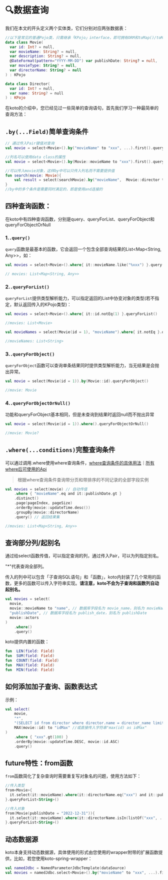 # 🔍数据查询

我们在本文的开头定义两个实体类，它们分别对应两张数据表：

```kotlin
//以下是常见的普通Pojo类，只需继承「KPojo」interface，即可拥有ORM和toMap()/toMutableMap()的能力
data class Movie(
  var id: Int? = null,
  var movieName: String? = null,
  var description: String? = null,
  @DateFormat(pattern="YYYY-MM-DD") var publishDate: String? = null,
  var movieType: String? = null,
  var directorName: String? = null
) : KPojo

data class Director(
  var id: Int? = null,
  var name: String? = null
) : KPojo
```



在koto的介绍中，您已经见过一些简单的查询语句，首先我们学习一种最简单的查询方法：

## `.by(...Field)`简单查询条件

```kotlin
// 通过传入Pair键值对查询
val movie = select<Movie>().by("movieName" to "xxx", ...).first().queryForList()

//列名可以使用data class的属性
val movie = select<Movie>().by(Movie::movieName to "xxx").first().queryForList())

//可以传入movie对象，这样by中可以只传入列名而不需要提供值
fun search(movie: Movie){
	val result = select(searchMovie).by("movieName",  Movie::director to "xxx",  ...).queryForObject()
}
//by中的多个条件是需要同时满足的，即是使用and连接的
```



## 四种查询函数：

在koto中有四种查询函数，分别是query、queryForList、queryForObject和queryForObjectOrNull

### 1.`.query()`

<code>query</code>函数是最基本的函数，它会返回一个包含全部查询结果的List<Map<String, Any>>，如：

```kotlin
val movies = select<Movie>().where{ it::movieName.like("%xxx") }.query()

// movies: List<Map<String, Any>>
```

### 2.`.queryForList()`

<code>queryForList</code>提供类型解析能力，可以指定返回的List中协变对象的类型(若不指定，默认返回传入的KPojo类型)：

```kotlin
val movies = select<Movie>().where{ it::id.notEq(1) }.queryForList()

//movies: List<Movie>

val movieNames = select(Movie(id = 1), "movieName").where{ it.notEq }.queryForList<String>() //查询单列

//movieNames: List<String>
```

### 3.`.queryForObject()`

<code>queryForObject</code>函数可以查询单条结果同时提供类型解析能力，当无结果是会抛出异常。

```kotlin
val movie = select(Movie(id = 1)).by(Movie::id).queryForObject()

//movie: Movie
```

### 4.`.queryForObjectOrNull()`

功能和queryForObject基本相同，但是未查询到结果时返回null而不抛出异常

```kotlin
val movie = select(Movie(id = 1)).where().queryForObjectOrNull()

//movie: Movie?
```

## `.where(...conditions)`完整查询条件

可以通过调用.where使用where查询条件，[where查询条件的具体用法](where.md)｜<a href="/#/where?id=where-api">所有where后可使用的Api</a>

> 根据where查询条件查询带分页和带排序的不同记录的全部字段实例

```kotlin
val movies = select(movie) // 自动传值
    .where { "movieName".eq and it::publishDate.gt }
    .distinct()
    .page(pageIndex, pageSize)
    .orderBy(movie::updateTime.desc())
    .groupBy(movie::directorName)
    .query() // 返回结果集

//movies: List<Map<String, Any>>
```



## 查询部分列/起别名

通过给select函数传值，可以指定查询的列，通过传入Pair，可以为列指定别名。

"*"代表查询全部列。

传入的列中可以包含「子查询SQL语句」和「函数」，koto内封装了几个常用的函数，更多的函数可以传入字符串实现。<strong>请注意，koto不会为子查询和函数列自动起别名。</strong>

```kotlin
val movies = select(
  movie,
  movie::movieName to "name", // 数据库字段名为 movie_name，别名为 movieName
  "publishDate", // 数据库字段名为 publish_date，别名为 publishDate
  movie::actors
)
	.where()
	.query()
```

koto提供内置的函数：

 ```kotlin
 fun  LEN(field: Field)
 fun  SUM(field: Field)
 fun  COUNT(field: Field)
 fun  MAX(field: Field)
 fun  MIN(field: Field)
 ```

  

## 如何添加加子查询、函数表达式

示例：

```kotlin
val select(
    movie,
    "*",
    "(SELECT id from director where director.name = director_name limit 1) as directorId",
    MAX(movie::id) to "idMax" //或直接传入字符串"max(id) as idMax"
)
    .where { "xxx".gt(100) }
    .orderBy(movie::updateTime.DESC, movie::id.ASC)
    .query()
```



## future特性：from函数

<code>from</code>函数简化了复杂查询时需要重复写对象名的问题，使用方法如下：

```kotlin
//传入类型
from<Movie>{
  it.select(it::movieName).where(it::directorName.eq("xxx") and it::publishDate.after("2022-12-31")).orderBy(it::id.desc())
}.queryForList<String>()

//传入对象
from(Movie(publishDate = "2022-12-31")){
  it.select(it::movieName).where(it::directorName.isIn(listOf("xxx", ...)) and it::publishDate.notBefore).orderBy(it::id.desc())
}.queryForList<String>()
```



## 动态数据源

koto本身支持动态数据源，具体使用的形式由您使用的wrapper附带的扩展函数提供，比如，若您使用koto-spring-wrapper：

```kotlin
val namedJdbc = NamedParameterJdbcTemplate(dataSource)
val movies = namedJdbc.select<Movie>().by("movieName" to "xxx", ...).first().queryForList().query()
```

